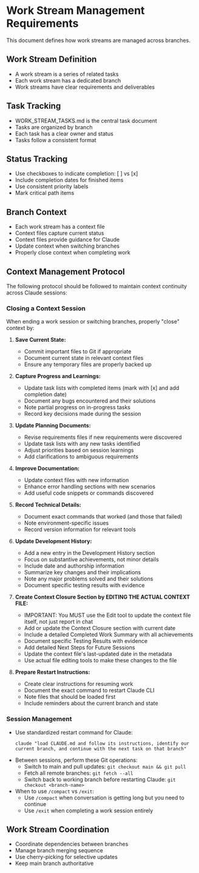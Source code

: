 # Work Stream Management Requirements

This document defines how work streams are managed across branches.

## Work Stream Definition

- A work stream is a series of related tasks
- Each work stream has a dedicated branch
- Work streams have clear requirements and deliverables

## Task Tracking

- WORK_STREAM_TASKS.md is the central task document
- Tasks are organized by branch
- Each task has a clear owner and status
- Tasks follow a consistent format

## Status Tracking

- Use checkboxes to indicate completion: [ ] vs [x]
- Include completion dates for finished items
- Use consistent priority labels
- Mark critical path items

## Branch Context

- Each work stream has a context file
- Context files capture current status
- Context files provide guidance for Claude
- Update context when switching branches
- Properly close context when completing work

## Context Management Protocol

The following protocol should be followed to maintain context continuity across Claude sessions:

### Closing a Context Session

When ending a work session or switching branches, properly "close" context by:

1. **Save Current State:**
   - Commit important files to Git if appropriate
   - Document current state in relevant context files
   - Ensure any temporary files are properly backed up

2. **Capture Progress and Learnings:**
   - Update task lists with completed items (mark with [x] and add completion date)
   - Document any bugs encountered and their solutions
   - Note partial progress on in-progress tasks
   - Record key decisions made during the session

3. **Update Planning Documents:**
   - Revise requirements files if new requirements were discovered
   - Update task lists with any new tasks identified
   - Adjust priorities based on session learnings
   - Add clarifications to ambiguous requirements

4. **Improve Documentation:**
   - Update context files with new information
   - Enhance error handling sections with new scenarios
   - Add useful code snippets or commands discovered

5. **Record Technical Details:**
   - Document exact commands that worked (and those that failed)
   - Note environment-specific issues
   - Record version information for relevant tools

6. **Update Development History:**
   - Add a new entry in the Development History section
   - Focus on substantive achievements, not minor details
   - Include date and authorship information
   - Summarize key changes and their implications
   - Note any major problems solved and their solutions
   - Document specific testing results with evidence

7. **Create Context Closure Section by EDITING THE ACTUAL CONTEXT FILE:**
   - IMPORTANT: You MUST use the Edit tool to update the context file itself, not just report in chat
   - Add or update the Context Closure section with current date
   - Include a detailed Completed Work Summary with all achievements
   - Document specific Testing Results with evidence
   - Add detailed Next Steps for Future Sessions
   - Update the context file's last-updated date in the metadata
   - Use actual file editing tools to make these changes to the file

8. **Prepare Restart Instructions:**
   - Create clear instructions for resuming work
   - Document the exact command to restart Claude CLI
   - Note files that should be loaded first
   - Include reminders about the current branch and state

### Session Management

- Use standardized restart command for Claude:
  ```
  claude "load CLAUDE.md and follow its instructions, identify our current branch, and continue with the next task on that branch"
  ```
- Between sessions, perform these Git operations:
  - Switch to main and pull updates: `git checkout main && git pull`
  - Fetch all remote branches: `git fetch --all`
  - Switch back to working branch before restarting Claude: `git checkout <branch-name>`
- When to use `/compact` vs `/exit`:
  - Use `/compact` when conversation is getting long but you need to continue
  - Use `/exit` when completing a work session entirely

## Work Stream Coordination

- Coordinate dependencies between branches
- Manage branch merging sequence
- Use cherry-picking for selective updates
- Keep main branch authoritative
